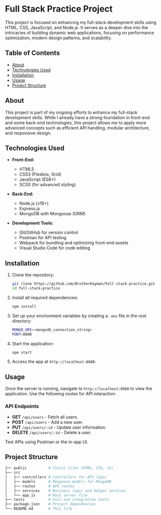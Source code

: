 # Full Stack Practice Project

This project is focused on enhancing my full-stack development skills using HTML, CSS, JavaScript, and Node.js. It serves as a deeper dive into the intricacies of building dynamic web applications, focusing on performance optimization, modern design patterns, and scalability.

## Table of Contents
- [About](#about)
- [Technologies Used](#technologies-used)
- [Installation](#installation)
- [Usage](#usage)
- [Project Structure](#project-structure)

## About

This project is part of my ongoing efforts to enhance my full-stack development skills. While I already have a strong foundation in front-end and some back-end technologies, this project allows me to apply more advanced concepts such as efficient API handling, modular architecture, and responsive design.

## Technologies Used

- **Front-End:**
  - HTML5
  - CSS3 (Flexbox, Grid)
  - JavaScript (ES6+)
  - SCSS (for advanced styling)

- **Back-End:**
  - Node.js (v16+)
  - Express.js
  - MongoDB with Mongoose (ORM)

- **Development Tools:**
  - Git/GitHub for version control
  - Postman for API testing
  - Webpack for bundling and optimizing front-end assets
  - Visual Studio Code for code editing

## Installation

1. Clone the repository:

    ```bash
    git clone https://github.com/BrotherKayman/Full-stack-practice.git
    cd full-stack-practice
    ```

2. Install all required dependencies:

    ```bash
    npm install
    ```

3. Set up your environment variables by creating a `.env` file in the root directory:

    ```bash
    MONGO_URI=<mongodb_connection_string>
    PORT=8080
    ```

4. Start the application:

    ```bash
    npm start
    ```

5. Access the app at `http://localhost:8080`.

## Usage

Once the server is running, navigate to `http://localhost:8080` to view the application. Use the following routes for API interaction:

### API Endpoints

- **GET** `/api/users` - Fetch all users.
- **POST** `/api/users` - Add a new user.
- **PUT** `/api/users/:id` - Update user information.
- **DELETE** `/api/users/:id` - Delete a user.

Test APIs using Postman or the in-app UI.

## Project Structure

```bash
├── public          # Static files (HTML, CSS, JS)
├── src
│   ├── controllers # Controllers for API logic
│   ├── models      # Mongoose models for MongoDB
│   ├── routes      # API routes
│   ├── services    # Business logic and helper services
│   └── app.js      # Main server file
├── tests           # Unit and integration tests
├── package.json    # Project dependencies
└── README.md       # This file
